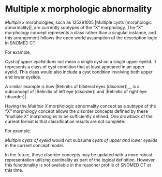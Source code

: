 # Multiple x morphologic abnormality

_Multiple x_ morphologies, such as 125291005 |Multiple cysts (morphologic abnormality)|, are currently subtypes of the “X” morphology. The “X” morphology concept represents a class rather than a singular instance, and this arrangement follows the open world assumption of the description logic in SNOMED CT. 

For example, 

_Cyst of upper eyelid_ does not mean a single cyst on a single upper eyelid. It represents a class of cyst condition that at least appeared in an upper eyelid. This class would also include a cyst condition involving both upper and lower eyelids. 

A similar example is how |Retinitis of bilateral eyes (disorder)|__ is a subconcept of |Retinitis of left eye (disorder)| and |Retinitis of right eye (disorder)|. 

Having the _Multiple X_ morphologic abnormality concept as a subtype of the “X” morphology concept allows the disorder concepts defined by these “multiple X” morphologies to be sufficiently defined. One drawback of the current format is that classification results are not complete.

For example,

_Multiple cysts of eyelid_ would not subsume _cysts of upper and lower eyelids_ in the current concept model.

In the future, these disorder concepts may be updated with a more robust representation utilizing cardinality as part of the logical definition. However, this functionality is not available in the reasoner profile of SNOMED CT at this time.
